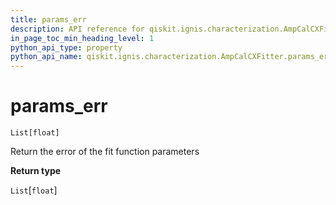 ```yaml
---
title: params_err
description: API reference for qiskit.ignis.characterization.AmpCalCXFitter.params_err
in_page_toc_min_heading_level: 1
python_api_type: property
python_api_name: qiskit.ignis.characterization.AmpCalCXFitter.params_err
---
```


# params\_err

<span id="qiskit.ignis.characterization.AmpCalCXFitter.params_err" />

`List[float]`

Return the error of the fit function parameters

**Return type**

`List`\[`float`]

